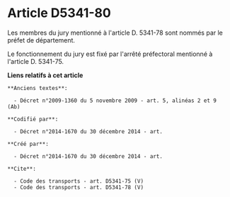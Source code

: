 # Article D5341-80

Les membres du jury mentionné à l'article D. 5341-78 sont nommés par le préfet de département. 

Le fonctionnement du jury est fixé par l'arrêté préfectoral mentionné à l'article D. 5341-75.

**Liens relatifs à cet article**

	**Anciens textes**:

	  - Décret n°2009-1360 du 5 novembre 2009 - art. 5, alinéas 2 et 9 (Ab)

	**Codifié par**:

	  - Décret n°2014-1670 du 30 décembre 2014 - art.

	**Créé par**:

	  - Décret n°2014-1670 du 30 décembre 2014 - art.

	**Cite**:

	  - Code des transports - art. D5341-75 (V)
	  - Code des transports - art. D5341-78 (V)
